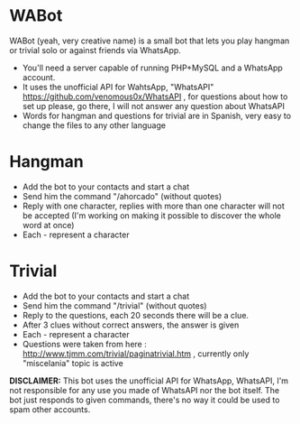 WABot
=====

WABot (yeah, very creative name) is a small bot that lets you play hangman or trivial solo or against friends via WhatsApp.

* You'll need a server capable of running PHP+MySQL and a WhatsApp account.
* It uses the unofficial API for WahtsApp, "WhatsAPI" https://github.com/venomous0x/WhatsAPI , for questions about how to set up please, go there, I will not answer any question about WhatsAPI
* Words for hangman and questions for trivial are in Spanish, very easy to change the files to any other language

Hangman
=======
* Add the bot to your contacts and start a chat
* Send him the command "/ahorcado" (without quotes)
* Reply with one character, replies with more than one character will not be accepted (I'm working on making it possible to discover the whole word at once)
* Each - represent a character

Trivial
=======
* Add the bot to your contacts and start a chat
* Send him the command "/trivial" (without quotes)
* Reply to the questions, each 20 seconds there will be a clue.
* After 3 clues without correct answers, the answer is given
* Each - represent a character
* Questions were taken from here : http://www.tjmm.com/trivial/paginatrivial.htm , currently only "miscelania" topic is active




**DISCLAIMER:**
This bot uses the unofficial API for WhatsApp, WhatsAPI, I'm not responsible for any use you made of WhatsAPI nor the bot itself. The bot just responds to given commands, there's no way it could be used to spam other accounts.



